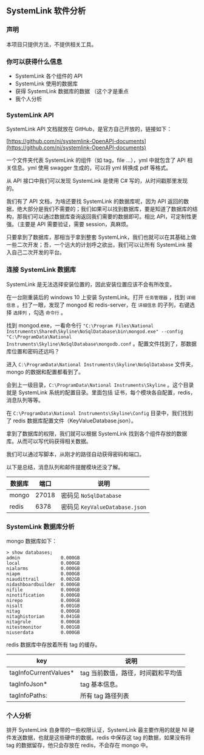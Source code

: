 ## SystemLink 软件分析

### 声明

本项目只提供方法，不提供相关工具。



### 你可以获得什么信息

* SystemLink 各个组件的 API
* SystemLink 使用的数据库
* 获得 SystemLink 数据库的数据 （这个才是重点
* 我个人分析



### SystemLink API

SystemLink API 文档就放在 GitHub，是官方自己开放的，链接如下：

[https://github.com/ni/systemlink-OpenAPI-documents](https://github.com/ni/systemlink-OpenAPI-documents)

一个文件夹代表 SystemLink 的组件（如 tag，file ...），yml 中就包含了 API 相关信息。yml 使用 swagger 生成的，可以将 yml 转换成 pdf 等格式。



从 API 接口中我们可以发现 SystemLink 是使用 C# 写的，从时间戳那里发现的。



我们有了 API 文档，为啥还要找 SystemLink 的数据库呢，因为 API 返回的数据，绝大部分是我们不需要的；我们如果可以找到数据库，要是知道了数据库的结构，那我们可以通过数据库查询返回我们需要的数据即可。相比 API，可定制性更强。（主要是 API 需要验证，需要 session，真麻烦。



只要拿到了数据库，那相当于拿到整套 SystemLink，我们也就可以在其基础上做一些二次开发；吾，一个远大的计划呼之欲出，我们可以让所有 SystemLink 接入自己二次开发的平台。



### 连接 SystemLink 数据库

SystemLink 是无法选择安装位置的，因此安装位置应该不会有所改变。



在一台刚重装后的 windows 10 上安装 SystemLink。打开 `任务管理器` ，找到 `详细信息` 。扫了一眼，发现了 mongod 和 redis-server，在 `详细信息` 的子列，右键选择 `选择列` ，勾选 `命令行` 。

找到 mongod.exe，一看命令行 `"C:\Program Files\National Instruments\Shared\Skyline\NoSqlDatabase\bin\mongod.exe" --config "C:\ProgramData\National Instruments\Skyline\NoSqlDatabase\mongodb.conf` 。配置文件找到了，那数据库位置和密码还远吗？

进入 `C:\ProgramData\National Instruments\Skyline\NoSqlDatabase`  文件夹，mongo 的数据和配置都看到了。

会到上一级目录，`C:\ProgramData\National Instruments\Skyline` 。这个目录就是 SystemLink 系统的配置目录。里面包括 证书，每个模块各自配置，redis，消息队列等等。

在 `C:\ProgramData\National Instruments\Skyline\Config` 目录中，我们找到了 redis 数据库配置文件（KeyValueDatabase.json）。



拿到了数据库的权限，我们就可以根据 SystemLink 找到各个组件存放的数据库。从而可以写代码获得相关数据。

我们可以通过写脚本，从刚才的路径自动获得密码和端口。



以下是总结，消息队列和邮件提醒模块还没了解。

| 数据库 | 端口  | 说明                           |
| ------ | ----- | ------------------------------ |
| mongo  | 27018 | 密码见 `NoSqlDatabase`         |
| redis  | 6378  | 密码见 `KeyValueDatabase.json` |





### SystemLink 数据库分析

mongo 数据库如下：

```shell
> show databases;
admin               0.000GB
local               0.000GB
nialarms            0.000GB
niapm               0.000GB
niaudittrail        0.002GB
nidashboardbuilder  0.000GB
nifile              0.000GB
ninotification      0.000GB
nirepo              0.000GB
nisalt              0.001GB
nitag               0.000GB
nitaghistorian      0.041GB
nitagrule           0.000GB
nitestmonitor       0.001GB
niuserdata          0.000GB
```



redis 数据库中存放着所有 tag 的缓存。

| key                   | 说明                               |
| --------------------- | ---------------------------------- |
| tagInfoCurrentValues* | tag 当前数值，路径，时间戳和平均值 |
| tagInfoJson*          | tag 基本信息。                     |
| tagInfoPaths:         | 所有 tag 路径列表                  |





### 个人分析

排开 SystemLink 自身带的一些权限认证，SystemLink 最主要作用的就是 NI 硬件发送数据，也就是这些硬件的数据。redis 中保存这 tag 的数据，如果没有将 tag 的数据留存，他只会存放在 redis，不会存在 mongo 中。

